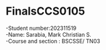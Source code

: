 # FinalsCCS0105 
-Student number:202311519 <br /> 
-Name: Sarabia, Mark Christian S.  <br /> 
-Course and section : BSCSSE/ TN03  <br /> 
